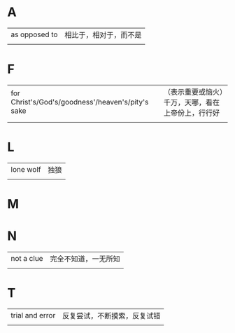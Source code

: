 # A

|               |                        |
| ------------- | ---------------------- |
| as opposed to | 相比于，相对于，而不是 |
|               |                        |

# F

|                                                   |                                                    |
| ------------------------------------------------- | -------------------------------------------------- |
| for Christ's/God's/goodness'/heaven's/pity's sake | （表示重要或恼火）千万，天哪，看在上帝份上，行行好 |
|                                                   |                                                    |


# L

|           |      |
| --------- | ---- |
| lone wolf | 独狼 |
|           |      |

# M

# N

|            |                      |
| ---------- | -------------------- |
| not a clue | 完全不知道，一无所知 |
|            |                      |

# T

|                 |                              |
| --------------- | ---------------------------- |
| trial and error | 反复尝试，不断摸索，反复试错 |
|                 |                              |